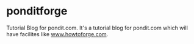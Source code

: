 # ponditforge
Tutorial Blog for pondit.com.
It's a tutorial blog for pondit.com which will have facilites like www.howtoforge.com.
